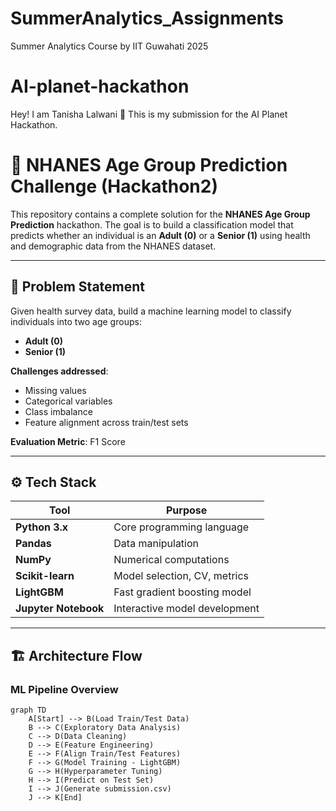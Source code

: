 # SummerAnalytics_Assignments
Summer Analytics Course by IIT Guwahati 2025
# AI-planet-hackathon
Hey! I am Tanisha Lalwani 👋
This is my submission for the AI Planet Hackathon.


# 🧠 NHANES Age Group Prediction Challenge (Hackathon2)

This repository contains a complete solution for the **NHANES Age Group Prediction** hackathon. The goal is to build a classification model that predicts whether an individual is an **Adult (0)** or a **Senior (1)** using health and demographic data from the NHANES dataset.

---

## 🚀 Problem Statement

Given health survey data, build a machine learning model to classify individuals into two age groups:

- **Adult (0)**
- **Senior (1)**

**Challenges addressed**:
- Missing values  
- Categorical variables  
- Class imbalance  
- Feature alignment across train/test sets

**Evaluation Metric**: F1 Score

---

## ⚙️ Tech Stack

| Tool          | Purpose                           |
|---------------|-----------------------------------|
| **Python 3.x** | Core programming language         |
| **Pandas**     | Data manipulation                 |
| **NumPy**      | Numerical computations            |
| **Scikit-learn** | Model selection, CV, metrics     |
| **LightGBM**   | Fast gradient boosting model      |
| **Jupyter Notebook** | Interactive model development |

---

## 🏗️ Architecture Flow

### ML Pipeline Overview

```mermaid
graph TD
    A[Start] --> B(Load Train/Test Data)
    B --> C(Exploratory Data Analysis)
    C --> D(Data Cleaning)
    D --> E(Feature Engineering)
    E --> F(Align Train/Test Features)
    F --> G(Model Training - LightGBM)
    G --> H(Hyperparameter Tuning)
    H --> I(Predict on Test Set)
    I --> J(Generate submission.csv)
    J --> K[End]
